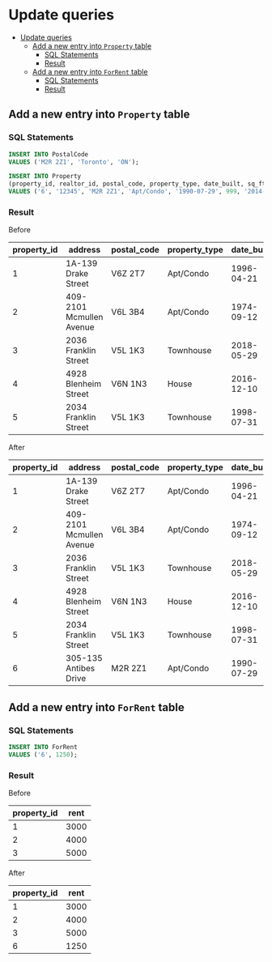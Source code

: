 # Update queries

- [Update queries](#update-queries)
  - [Add a new entry into `Property` table](#add-a-new-entry-into-property-table)
    - [SQL Statements](#sql-statements)
    - [Result](#result)
  - [Add a new entry into `ForRent` table](#add-a-new-entry-into-forrent-table)
    - [SQL Statements](#sql-statements)
    - [Result](#result)

## Add a new entry into `Property` table

### SQL Statements


```sql
INSERT INTO PostalCode
VALUES ('M2R 2Z1', 'Toronto', 'ON');

INSERT INTO Property
(property_id, realtor_id, postal_code, property_type, date_built, sq_ft, date_added, num_beds, num_baths, address)
VALUES ('6', '12345', 'M2R 2Z1', 'Apt/Condo', '1990-07-29', 999, '2014-03-01', 1, 1, '305-135 Antibes Drive');
```

### Result

Before

property_id|address|postal_code|property_type|date_built|sq_ft|date_added|num_beds|num_baths|realtor_id
|---|--------------------------|---------|-----------|------------|------|------------|---|---|-------|
| 1 | 1A-139 Drake Street      | V6Z 2T7 | Apt/Condo | 1996-04-21 | 1100 | 2016-05-01 | 2 | 2 | 12345 |
| 2 | 409-2101 Mcmullen Avenue | V6L 3B4 | Apt/Condo | 1974-09-12 | 1316 | 2013-12-13 | 2 | 2 | 12345 |
| 3 | 2036 Franklin Street     | V5L 1K3 | Townhouse | 2018-05-29 | 1468 | 2014-08-29 | 3 | 3 | 12346 |
| 4 | 4928 Blenheim Street     | V6N 1N3 | House     | 2016-12-10 | 4132 | 2018-01-03 | 6 | 6 | 12347 |
| 5 | 2034 Franklin Street     | V5L 1K3 | Townhouse | 1998-07-31 | 1445 | 2015-07-29 | 3 | 3 | 12347 |

After

property_id|address|postal_code|property_type|date_built|sq_ft|date_added|num_beds|num_baths|realtor_id
|---|--------------------------|---------|-----------|------------|------|------------|---|---|-------|
| 1 | 1A-139 Drake Street      | V6Z 2T7 | Apt/Condo | 1996-04-21 | 1100 | 2016-05-01 | 2 | 2 | 12345 |
| 2 | 409-2101 Mcmullen Avenue | V6L 3B4 | Apt/Condo | 1974-09-12 | 1316 | 2013-12-13 | 2 | 2 | 12345 |
| 3 | 2036 Franklin Street     | V5L 1K3 | Townhouse | 2018-05-29 | 1468 | 2014-08-29 | 3 | 3 | 12346 |
| 4 | 4928 Blenheim Street     | V6N 1N3 | House     | 2016-12-10 | 4132 | 2018-01-03 | 6 | 6 | 12347 |
| 5 | 2034 Franklin Street     | V5L 1K3 | Townhouse | 1998-07-31 | 1445 | 2015-07-29 | 3 | 3 | 12347 |
| 6 | 305-135 Antibes Drive    | M2R 2Z1 | Apt/Condo | 1990-07-29 | 999  | 2014-03-01 | 1 | 1 | 12345 |

## Add a new entry into `ForRent` table

### SQL Statements

```sql
INSERT INTO ForRent
VALUES ('6', 1250);
```

### Result

Before

|property_id|rent|
|---|------|
| 1 | 3000 |
| 2 | 4000 |
| 3 | 5000 |

After

|property_id|rent|
|---|------|
| 1 | 3000 |
| 2 | 4000 |
| 3 | 5000 |
| 6 | 1250 |
